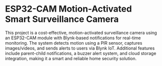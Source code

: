 # ESP32-CAM Motion-Activated Smart Surveillance Camera
This project is a cost-effective, motion-activated surveillance camera using an ESP32-CAM module with Blynk-based notifications for real-time monitoring. The system detects motion using a PIR sensor, captures images/videos, and sends alerts to users via Blynk IoT. Additional features include parent-child notifications, a buzzer alert system, and cloud storage integration, making it a smart and reliable home security solution.



